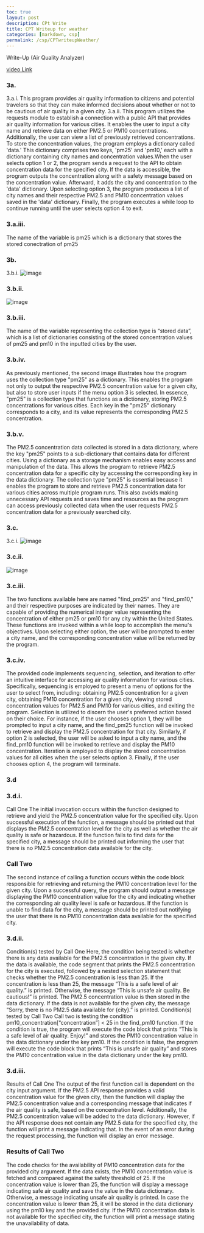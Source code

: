 ```yaml
---
toc: true
layout: post
description: CPt Write
title: CPT Writeup for weather
categories: [markdown, csp]
permalink: /csp/CPTwriteupWeather/
---
```


Write-Up (Air Quality Analyzer)

[video Link](https://www.loom.com/share/257a3fb57068467ca94a7a2997171e86)
### 3a.
3.a.i.
This program provides air quality information to citizens and potential travelers so that they can make informed decisions about whether or not to be cautious of air quality in a given city.
3.a.ii.
This program utilizes the requests module to establish a connection with a public API that provides air quality information for various cities. It enables the user to input a city name and retrieve data on either PM2.5 or PM10 concentrations. Additionally, the user can view a list of previously retrieved concentrations. To store the concentration values, the program employs a dictionary called 'data.' This dictionary comprises two keys, 'pm25' and 'pm10,' each with a dictionary containing city names and concentration values.When the user selects option 1 or 2, the program sends a request to the API to obtain concentration data for the specified city. If the data is accessible, the program outputs the concentration along with a safety message based on the concentration value. Afterward, it adds the city and concentration to the 'data' dictionary. Upon selecting option 3, the program produces a list of city names and their respective PM2.5 and PM10 concentration values saved in the 'data' dictionary. Finally, the program executes a while loop to continue running until the user selects option 4 to exit.


### 3.a.iii.
The name of the variable is pm25 which is a dictionary that stores the stored conectration of pm25 

### 3b.
3.b.i.
![image](https://user-images.githubusercontent.com/110933283/232341325-8853b448-ede1-42f9-8946-a4bc9fe9e34a.png)

### 3.b.ii.

![image](https://user-images.githubusercontent.com/110933283/232341334-a86fa7bf-7360-40e2-a3f1-3b4c37a0d444.png)    


### 3.b.iii.
The name of the variable representing the collection type is “stored data”, which is a list of dictionaries consisting of the stored concentration values of pm25 and pm10 in the inputted cities by the user.
### 3.b.iv.
As previously mentioned, the second image illustrates how the program uses the collection type "pm25" as a dictionary. This enables the program not only to output the respective PM2.5 concentration value for a given city, but also to store user inputs if the menu option 3 is selected. In essence, "pm25" is a collection type that functions as a dictionary, storing PM2.5 concentrations for various cities. Each key in the "pm25" dictionary corresponds to a city, and its value represents the corresponding PM2.5 concentration.
### 3.b.v.
The PM2.5 concentration data collected is stored in a data dictionary, where the key "pm25" points to a sub-dictionary that contains data for different cities. Using a dictionary as a storage mechanism enables easy access and manipulation of the data. This allows the program to retrieve PM2.5 concentration data for a specific city by accessing the corresponding key in the data dictionary. The collection type "pm25" is essential because it enables the program to store and retrieve PM2.5 concentration data for various cities across multiple program runs. This also avoids making unnecessary API requests and saves time and resources as the program can access previously collected data when the user requests PM2.5 concentration data for a previously searched city.
### 3.c.
3.c.i.
![image](https://user-images.githubusercontent.com/110933283/232341353-d65766a7-307b-4415-bb77-997632aae84e.png)


### 3.c.ii.
![image](https://user-images.githubusercontent.com/110933283/232341365-33e1aa5a-ca36-49cf-a62c-187f33be944b.png)
### 3.c.iii.
The two functions available here are named "find_pm25" and "find_pm10," and their respective purposes are indicated by their names. They are capable of providing the numerical integer value representing the concentration of either pm25 or pm10 for any city within the United States. These functions are invoked within a while loop to accomplish the menu's objectives. Upon selecting either option, the user will be prompted to enter a city name, and the corresponding concentration value will be returned by the program.
### 3.c.iv.
The provided code implements sequencing, selection, and iteration to offer an intuitive interface for accessing air quality information for various cities. Specifically, sequencing is employed to present a menu of options for the user to select from, including: obtaining PM2.5 concentration for a given city, obtaining PM10 concentration for a given city, viewing stored concentration values for PM2.5 and PM10 for various cities, and exiting the program. Selection is utilized to discern the user's preferred action based on their choice. For instance, if the user chooses option 1, they will be prompted to input a city name, and the find_pm25 function will be invoked to retrieve and display the PM2.5 concentration for that city. Similarly, if option 2 is selected, the user will be asked to input a city name, and the find_pm10 function will be invoked to retrieve and display the PM10 concentration. Iteration is employed to display the stored concentration values for all cities when the user selects option 3. Finally, if the user chooses option 4, the program will terminate.
### 3.d
### 3.d.i.
Call One
The initial invocation occurs within the function designed to retrieve and yield the PM2.5 concentration value for the specified city. Upon successful execution of the function, a message should be printed out that displays the PM2.5 concentration level for the city as well as whether the air quality is safe or hazardous. If the function fails to find data for the specified city, a message should be printed out informing the user that there is no PM2.5 concentration data available for the city.
### Call Two
The second instance of calling a function occurs within the code block responsible for retrieving and returning the PM10 concentration level for the given city. Upon a successful query, the program should output a message displaying the PM10 concentration value for the city and indicating whether the corresponding air quality level is safe or hazardous. If the function is unable to find data for the city, a message should be printed out notifying the user that there is no PM10 concentration data available for the specified city.
### 3.d.ii.
Condition(s) tested by Call One
Here, the condition being tested is whether there is any data available for the PM2.5 concentration in the given city. If the data is available, the code segment that prints the PM2.5 concentration for the city is executed, followed by a nested selection statement that checks whether the PM2.5 concentration is less than 25. If the concentration is less than 25, the message “This is a safe level of air quality.” is printed. Otherwise, the message “This is unsafe air quality. Be cautious!” is printed. The PM2.5 concentration value is then stored in the data dictionary. If the data is not available for the given city, the message “Sorry, there is no PM2.5 data available for {city}.” is printed.
Condition(s) tested by Call Two
Call two is testing the condition pm10_concentration[“concentration”] < 25 in the find_pm10 function. If the condition is true, the program will execute the code block that prints “This is a safe level of air quality. Enjoy!” and stores the PM10 concentration value in the data dictionary under the key pm10. If the condition is false, the program will execute the code block that prints “This is unsafe air quality” and stores the PM10 concentration value in the data dictionary under the key pm10.
### 3.d.iii.
Results of Call One
The output of the first function call is dependent on the city input argument. If the PM2.5 API response provides a valid concentration value for the given city, then the function will display the PM2.5 concentration value and a corresponding message that indicates if the air quality is safe, based on the concentration level. Additionally, the PM2.5 concentration value will be added to the data dictionary. However, if the API response does not contain any PM2.5 data for the specified city, the function will print a message indicating that. In the event of an error during the request processing, the function will display an error message.
### Results of Call Two
The code checks for the availability of PM10 concentration data for the provided city argument. If the data exists, the PM10 concentration value is fetched and compared against the safety threshold of 25. If the concentration value is lower than 25, the function will display a message indicating safe air quality and save the value in the data dictionary. Otherwise, a message indicating unsafe air quality is printed. In case the concentration value is lower than 25, it will be stored in the data dictionary using the pm10 key and the provided city. If the PM10 concentration data is not available for the specified city, the function will print a message stating the unavailability of data.

